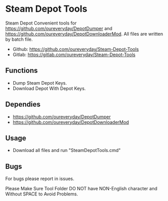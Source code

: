 # Steam Depot Tools 

Steam Depot Convenient tools for https://github.com/oureveryday/DepotDumper and https://github.com/oureveryday/DepotDownloaderMod. 
All files are written by batch file. 

 * Github: https://github.com/oureveryday/Steam-Depot-Tools 
 * Gitlab: https://gitlab.com/oureveryday/Steam-Depot-Tools 

## Functions 

 * Dump Steam Depot Keys. 
 * Download Depot With Depot Keys. 

## Dependies 
 * https://github.com/oureveryday/DepotDumper 
 * https://github.com/oureveryday/DepotDownloaderMod 

 ## Usage 
 * Download all files and run "SteamDepotTools.cmd"

## Bugs 
For bugs please report in issues. 

Please Make Sure Tool Folder DO NOT have NON-English character and Without SPACE to Avoid Problems.